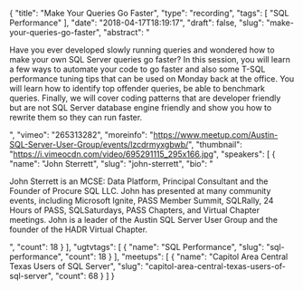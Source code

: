 {
  "title": "Make Your Queries Go Faster",
  "type": "recording",
  "tags": [
    "SQL Performance"
  ],
  "date": "2018-04-17T18:19:17",
  "draft": false,
  "slug": "make-your-queries-go-faster",
  "abstract": "<p>Have you ever developed slowly running queries and wondered how to make your own SQL Server queries go faster? In this session, you will learn a few ways to automate your code to go faster and also some T-SQL performance tuning tips that can be used on Monday back at the office. You will learn how to identify top offender queries, be able to benchmark queries. Finally, we will cover coding patterns that are developer friendly but are not SQL Server database engine friendly and show you how to rewrite them so they can run faster.</p>",
  "vimeo": "265313282",
  "moreinfo": "https://www.meetup.com/Austin-SQL-Server-User-Group/events/lzcdrmyxgbwb/",
  "thumbnail": "https://i.vimeocdn.com/video/695291115_295x166.jpg",
  "speakers": [
    {
      "name": "John Sterrett",
      "slug": "john-sterrett",
      "bio": "<p>John Sterrett is an MCSE: Data Platform, Principal Consultant and the Founder of Procure SQL LLC.  John has presented at many community events, including Microsoft Ignite, PASS Member Summit, SQLRally, 24 Hours of PASS, SQLSaturdays, PASS Chapters, and Virtual Chapter meetings. John is a leader of the Austin SQL Server User Group and the founder of the HADR Virtual Chapter.</p>",
      "count": 18
    }
  ],
  "ugtvtags": [
    {
      "name": "SQL Performance",
      "slug": "sql-performance",
      "count": 18
    }
  ],
  "meetups": [
    {
      "name": "Capitol Area Central Texas Users of SQL Server",
      "slug": "capitol-area-central-texas-users-of-sql-server",
      "count": 68
    }
  ]
}